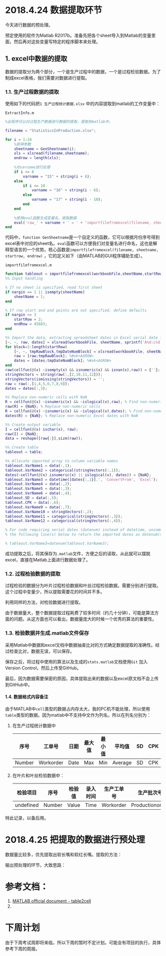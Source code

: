 # 2018.4.24 数据提取环节

今天进行数据的预处理。

预定使用的软件为Matlab R2017b。准备先把各个sheet导入到Matlab的变量里面，然后再对这些变量写特定的程序脚本来处理。

## 1. excel中数据的提取

数据的提取分为两个部分，一个是生产过程中的数据，一个是过程检验数据。为了制成excel表格，我们需要对数据进行提取。

### 1.1. 生产过程数据的提取

使用如下的代码把`1 生产过程统计数据.xlsx` 中的内容提取到matlab的工作变量中：

`ExtractInfo.m` 

```matlab
%此程序可以对过程生产数据进行数据的提取，提取到matlab中。

filename = "StatisticsInProduction.xlsx";

for i = 1:24
	%获得参数
    sheetname = GenSheetname(i);
    xls = xlsread(filename,sheetname);
    endrow = length(xls);
    
    %对varname进行处理
    if i <= 6
        varname = "15" + string(i + 6);            
    else
        if i <= 18
            varname = "16" + string(i - 6);
        else
            varname = "17" + string(i - 18);
        end
    end
    
    %使用eval函数生成变量名、提取数据
    eval('raw_' + varname + ' = ' + 'importfilefromexcel(filename, sheetname, 2, endrow);');
end
```

代码中，`function GenSheetname`是一个自定义的函数，它可以根据月份序号得到excel表中对应的sheet名。`eval`函数可以方便我们对变量名进行命名，这也是解释型语言的一个优势。核心函数是`importfilefromexcel(filename, sheetname, startrow, endrow)` ，它的定义如下（由MATLAB的GUI程序辅助生成）。

`importfilefromexcel.m` 

```matlab
function tableout = importfilefromexcel(workbookFile,sheetName,startRow,endRow)
%% Input handling

% If no sheet is specified, read first sheet
if nargin == 1 || isempty(sheetName)
    sheetName = 1;
end

% If row start and end points are not specified, define defaults
if nargin <= 3
    startRow = 2;
    endRow = 45603;
end

%% Import the data, extracting spreadsheet dates in Excel serial date format
[~, ~, raw, dates] = xlsread(workbookFile, sheetName, sprintf('A%d:L%d',startRow(1),endRow(1)),'' , @convertSpreadsheetExcelDates);
for block=2:length(startRow)
    [~, ~, tmpRawBlock,tmpDateNumBlock] = xlsread(workbookFile, sheetName, sprintf('A%d:L%d',startRow(block),endRow(block)),'' , @convertSpreadsheetExcelDates);
    raw = [raw;tmpRawBlock]; %#ok<AGROW>
    dates = [dates;tmpDateNumBlock]; %#ok<AGROW>
end
raw(cellfun(@(x) ~isempty(x) && isnumeric(x) && isnan(x),raw)) = {''};
stringVectors = string(raw(:,[2,10,11,12]));
stringVectors(ismissing(stringVectors)) = '';
raw = raw(:,[1,4,5,6,7,8,9]);
dates = dates(:,3);

%% Replace non-numeric cells with NaN
R = cellfun(@(x) ~isnumeric(x) && ~islogical(x),raw); % Find non-numeric cells
raw(R) = {NaN}; % Replace non-numeric cells
R = cellfun(@(x) ~isnumeric(x) && ~islogical(x),dates); % Find non-numeric cells
dates(R) = {NaN}; % Replace non-numeric Excel dates with NaN

%% Create output variable
I = cellfun(@(x) ischar(x), raw);
raw(I) = {NaN};
data = reshape([raw{:}],size(raw));

%% Create table
tableout = table;

%% Allocate imported array to column variable names
tableout.VarName1 = data(:,1);
tableout.VarName2 = categorical(stringVectors(:,1));
dates(~cellfun(@(x) isnumeric(x) || islogical(x), dates)) = {NaN};
tableout.VarName3 = datetime([dates{:,1}].', 'ConvertFrom', 'Excel');
tableout.VarName4 = data(:,2);
tableout.VarName5 = data(:,3);
tableout.VarName6 = data(:,4);
tableout.SD = data(:,5);
tableout.CPK = data(:,6);
tableout.VarName9 = data(:,7);
tableout.VarName10 = stringVectors(:,2);
tableout.VarName11 = categorical(stringVectors(:,3));
tableout.VarName12 = categorical(stringVectors(:,4));

% For code requiring serial dates (datenum) instead of datetime, uncomment
% the following line(s) below to return the imported dates as datenum(s).

% tableout.VarName3=datenum(tableout.VarName3);

```

成功提取之后，将其保存为`.matlab`文件，方便之后的读取，从此就可以摆脱excel，直接在Matlab上面进行数据处理了。

### 1.2. 过程检验数据的提取

过程检验的数据分为叶片过程检验数据和叶丝过程检验数据。需要分别进行提取。这个过程中变量少，所以提取需要花的时间并不多。

利用同样的方法，对检验数据进行提取。



由于数据量大，整个数据提取过程耗费了较多时间（约几十分钟），可能是算法方面的问题。从这方面也可以看出，数据量庞大的时候一个优秀的算法的重要性。

### 1.3. 检验数据并生成.matlab文件保存

采用Matlab中数据和excel文档中数据抽查比对的方式确定数据提取的准确性。经过检查比对，数据无误，可以保存。

保存之后，将过程中使用的算法以及生成的`stats.matlab`文档使用`Git` 加入Version Control，然后上传至GitHub。

最后，因为数据需要保密的原因，具体提取出来的数据以及excel原文档不会上传到GitHub中。



#### 1.4. 数据格式内容备注

由于MATLAB中`cell`类型的数据占内存太大，我的PC机不能处理，所以使用`table`类型的数据。因为matlab中不支持中文作为列名，所以在列名分别为：

1. 在生产过程统计数据中

   | 序号   | 工单号    | 日期 | 最大值 | 最小值 | 平均值  | SD   | CPK  | 置信值     | 参数    | 工艺段  | 牌号     |
   | ------ | --------- | ---- | ------ | ------ | ------- | ---- | ---- | ---------- | ------- | ------- | -------- |
   | Number | Workorder | Date | Max    | Min    | Average | SD   | CPK  | Confidence | Varname | Segment | Category |

2. 在叶片和叶丝检验数据中：

   | 检验项目  | 序号   | 检验值 | 录入时间 | 生产工单号 | 生产批次号      | 物料     |
   | --------- | ------ | ------ | -------- | ---------- | --------------- | -------- |
   | undefined | Number | Value  | Time     | Workorder  | Productionorder | Category |

特此记录，以备后用。

# 2018.4.25 把提取的数据进行预处理

数据量比较多，优先提取出软长嘴和软红长嘴。提取的方法：

输出预处理的环节，大致思路：









# 参考文档：

1. [MATLAB official document - table2cell](https://ww2.mathworks.cn/help/matlab/ref/table2cell.html)
2. ​



# 下周计划

由于下周考试周即将来临，所以下周的暂时不定计划。可能会有项目的执行，具体参考下周的周报。
